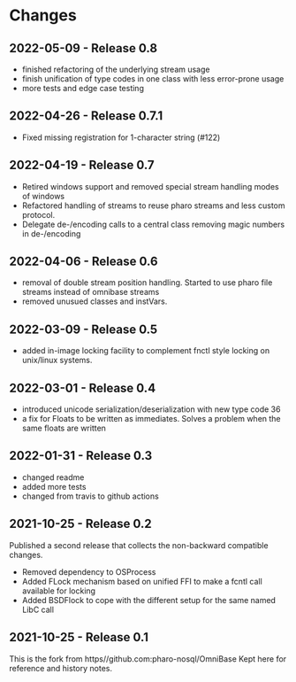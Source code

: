 Changes
=======

2022-05-09 - Release 0.8
------------------------

- finished refactoring of the underlying stream usage
- finish unification of type codes in one class with less error-prone usage
- more tests and edge case testing

2022-04-26 - Release 0.7.1
--------------------------

- Fixed missing registration for 1-character string (#122)

2022-04-19 - Release 0.7
------------------------

- Retired windows support and removed special stream handling modes of windows
- Refactored handling of streams to reuse pharo streams and less custom protocol. 
- Delegate de-/encoding calls to a central class removing magic numbers in de-/encoding

2022-04-06 - Release 0.6
------------------------

- removal of double stream position handling. Started to use pharo file streams instead of omnibase streams
- removed unusued classes and instVars. 

2022-03-09 - Release 0.5
------------------------

- added in-image locking facility to complement fnctl style locking on unix/linux systems.

2022-03-01 - Release 0.4
------------------------

- introduced unicode serialization/deserialization with new type code 36
- a fix for Floats to be written as immediates. Solves a problem when the same floats are written

2022-01-31 - Release 0.3
------------------------

- changed readme 
- added more tests
- changed from travis to github actions

2021-10-25 - Release 0.2
------------------------

Published a second release that collects the non-backward compatible changes.

- Removed dependency to OSProcess
- Added FLock mechanism based on unified FFI to make a fcntl call available for locking
- Added BSDFlock to cope with the different setup for the same named LibC call

2021-10-25 - Release 0.1
------------------------

This is the fork from https//github.com:pharo-nosql/OmniBase Kept here for reference and history notes.
